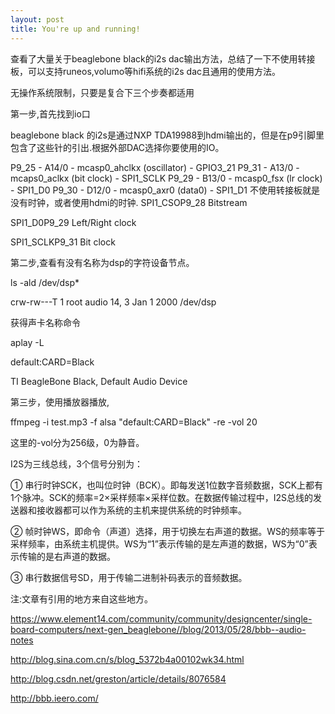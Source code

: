 ```yaml
---
layout: post
title: You're up and running!
---
```








查看了大量关于beaglebone black的i2s dac输出方法，总结了一下不使用转接板，可以支持runeos,volumo等hifi系统的i2s dac且通用的使用方法。





无操作系统限制，只要是复合下三个步奏都适用





第一步,首先找到io口

beaglebone black 的i2s是通过NXP TDA19988到hdmi输出的，但是在p9引脚里包含了这些针的引出.根据外部DAC选择你要使用的IO。







P9_25 - A14/0 - mcasp0_ahclkx (oscillator) - GPIO3_21
P9_31 - A13/0 - mcaps0_aclkx (bit clock) - SPI1_SCLK
P9_29 - B13/0 - mcasp0_fsx (lr clock) - SPI1_D0
P9_30 - D12/0 - mcasp0_axr0 (data0) - SPI1_D1
不使用转接板就是没有时钟，或者使用hdmi的时钟.
SPI1_CSOP9_28               Bitstream

SPI1_D0P9_29               Left/Right clock

SPI1_SCLKP9_31               Bit clock


第二步,查看有没有名称为dsp的字符设备节点。


ls -ald /dev/dsp*

crw-rw---T 1 root audio 14, 3 Jan  1  2000 /dev/dsp

获得声卡名称命令

aplay -L



default:CARD=Black

TI BeagleBone Black,
Default Audio Device

 

 

第三步，使用播放器播放,

ffmpeg -i test.mp3  -f alsa "default:CARD=Black" -re -vol 20 

这里的-vol分为256级，0为静音。

 



I2S为三线总线，3个信号分别为：

① 串行时钟SCK，也叫位时钟（BCK）。即每发送1位数字音频数据，SCK上都有1个脉冲。SCK的频率=2×采样频率×采样位数。在数据传输过程中，I2S总线的发送器和接收器都可以作为系统的主机来提供系统的时钟频率。

② 帧时钟WS，即命令（声道）选择，用于切换左右声道的数据。WS的频率等于采样频率，由系统主机提供。WS为“1”表示传输的是左声道的数据，WS为“0”表示传输的是右声道的数据。

③ 串行数据信号SD，用于传输二进制补码表示的音频数据。


注:文章有引用的地方来自这些地方。

https://www.element14.com/community/community/designcenter/single-board-computers/next-gen_beaglebone//blog/2013/05/28/bbb--audio-notes

http://blog.sina.com.cn/s/blog_5372b4a00102wk34.html

http://blog.csdn.net/greston/article/details/8076584

http://bbb.ieero.com/


